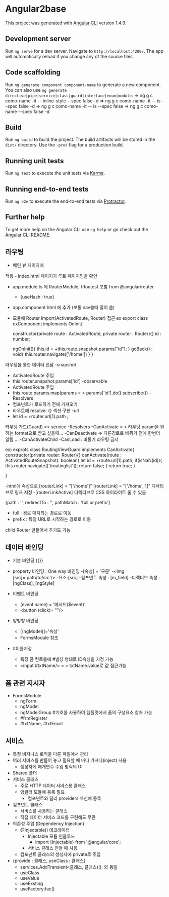 # Angular2base

This project was generated with [Angular CLI](https://github.com/angular/angular-cli) version 1.4.9.

## Development server

Run `ng serve` for a dev server. Navigate to `http://localhost:4200/`. The app will automatically reload if you change any of the source files.

## Code scaffolding

Run `ng generate component component-name` to generate a new component. You can also use `ng generate directive|pipe|service|class|guard|interface|enum|module`.
=> ng g c como-name -it -- inline-style --spec false -d
=> ng g c como-name -it -- is --spec false -d
=> ng g c como-name -it -- is --spec false
=> ng g c como-name --spec false -d


## Build

Run `ng build` to build the project. The build artifacts will be stored in the `dist/` directory. Use the `-prod` flag for a production build.

## Running unit tests

Run `ng test` to execute the unit tests via [Karma](https://karma-runner.github.io).

## Running end-to-end tests

Run `ng e2e` to execute the end-to-end tests via [Protractor](http://www.protractortest.org/).

## Further help

To get more help on the Angular CLI use `ng help` or go check out the [Angular CLI README](https://github.com/angular/angular-cli/blob/master/README.md).

## 라우팅
- 메인 뷰 페이지에
<base href="/"> 적용 - index.html 페이지가 루트 페이지임을 확인

- app.module.ts 에 RouterModule, (Routes) 포함 from @angular/router
  - {useHash : true}
- app.component.html <router-outlet></router-outlet>에 추가 (보통 nav쓸때 많이 씀)
- 모듈에 Router import(ActivatedRoute, Router)
접근 ex
export class exComponent implements OnInit{

  constructor(private route : ActivatedRoute, private router : Router){}
    id : number;

    ngOnInit(){
        this.id = +this.route.snapshot.params["id"];
    }
    goBack() : void{
      this.router.navigate(['/home'])
    }
}

라우팅을 통한 데이터 전달
-snapshot
  - ActivatedRoute 주입
  - this.router.snapshot.params['id']
-observable
  - ActivatedRoute 주입
  - this.route.params.map(params = > params['id'].do().subscribe())
-Resolvers
  - 컴포넌트가 로드하기 전에 가져오기
  - 라우트에 resolve: {} 섹션 구현
-url
  - let id = +router.url[1].path ;

라우팅 가드(Guard) => service
-Resolvers
-CanActivate = > 라우팅 param을 원하는 format으로 받고 싶을때...
-CanDeactivate => 다른경로로 바뀌기 전에 한번더 알림 ...
-CanActivateChild
-CanLoad : 비동기 라우팅 금지

ex)
exprots class RoutingViewGuard implements CanActivate{
    constructor(private router: Router){}
    canActivate(route : ActivatedRouteSnapshot): boolean{
      let id = +route.url[1].path;
      if(isNaN(id)){
        this.router.navigate(['/routinglist']);
        return false;
      }
      return true;
    }

}

-html에 속성으로
[routerLink] = "['/home']"
[routerLink] = "['/home', 1]"  디렉티브로 링크 지정
-[routerLinkActive] 디렉티브로 CSS 하이라이트 줄 수 있음

{path : '', redirectTo : '', pathMatch : 'full or prefix'}
- full : 경로 매치되는 경로로 이동
- prefix : 특정 URL로 시작하는 경로로 이동

child Router 만들어서 추가도 가능

## 데이터 바인딩
- 기본 바인딩 {{}}
- property 바인딩 : One way 바인딩
  -[속성] = '구문'
  -<img [src]='path/to/src'/>
  -요소:[src]
  -컴포넌트 속성 : [m_field]
  -디렉티브 속성 : [ngClass], [ngStyle]

- 이벤트 바인딩
  - (event name) = '메서드($event)'
  - <button (click)= ""/>
- 양방향 바인딩
  - [(ngModel)]='속성'
  - FormsModule 참조
- #이름지정
  - 특정 폼 컨트롤에 #별칭 형태로 ID속성을 지정 가능
  - <input #txtName/> = > txtName.value로 값 접근가능


## 폼 관련 지시자
  - FormsModule
    - ngForm
    - ngModel
    - ngModelGroup
  #기호를 사용하여 템플릿에서 폼의 구성요소 참조 가능
    - #frmRegister
    - #txtName, #txtEmail


## 서비스
- 특정 비지니스 로직을 다른 파일에서 관리
- 여러 서비스를 만들어 놓고 필요할 때 마다 가져다(inject) 사용
    - 생성자에 매개변수 수입 방식의 DI
- Shared 폴더
- 서비스 클래스
    - 주로 HTTP 데이터 서비스용 클래스
    - 앵귤러 모듈에 등록 필요
      - 컴포넌트와 달리 providers 섹션에 등록
- 컴포넌트 클래스
  - 서비스를 사용하는 클래스
  - 직접 데이터 서비스 코드를 구현해도 무관
- 의존성 주입 (Dependency Injection)
  - @Injectable() 데코레이터
    - Injectable  모듈 인클루드
      - import {Injectable} from '@angular/core';
    - 서비스 클래스 만들 때 사용
  - 컴포넌트 클래스의 생성자에 private로 주입
- {provide : 클래스, useClass : 클래스}
  - services.AddTransient<클래스, 클래스)(); 와 동일
  - useClass
  - useValue
  - useExsting
  - useFactory:fac()
